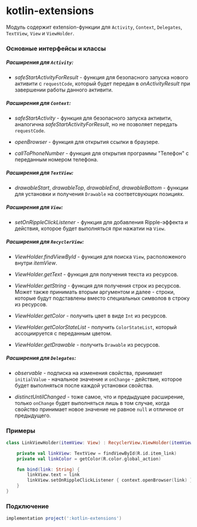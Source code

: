 kotlin-extensions
=====

Модуль содержит extension-функции для `Activity`, `Context`, `Delegates`, `TextView`, `View` и `ViewHolder`.

### Основные интерфейсы и классы

##### Расширения для `Activity`:

* *safeStartActivityForResult* - функция для безопасного запуска нового активити с `requestCode`, который будет передан в *onActivityResult* при завершении работы данного активити.

##### Расширения для `Context`:

* *safeStartActivity* - функция для безопасного запуска активити, аналогична *safeStartActivityForResult*, но не позволяет передать `requestCode`.

* *openBrowser* - функция для открытия ссылки в браузере.

* *callToPhoneNumber* - функция для открытия программы "Телефон" с переданным номером телефона.

##### Расширения для `TextView`:

* *drawableStart*, *drawableTop*, *drawableEnd*, *drawableBottom* - функции для установки и получения `Drawable` на соответсвующих позициях.

##### Расширения для `View`:

* *setOnRippleClickListener* - функция для добавления Ripple-эффекта и действия, которое будет выполняться при нажатии на `View`.

##### Расширения для `RecyclerView`:

* *ViewHolder.findViewById* - функция для поиска `View`, расположеного внутри *itemView*.

* *ViewHolder.getText* - функция для получения текста из ресурсов.

* *ViewHolder.getString* - функция для получения строк из ресурсов. Может также принимать вторым аргументом и далее - строки, которые будут подставлены вместо специальных символов в строку из ресурсов.

* *ViewHolder.getColor* - получить цвет в виде `Int` из ресурсов.

* *ViewHolder.getColorStateList* - получить `ColorStateList`, который ассоциируется с переданным цветом.

* *ViewHolder.getDrawable* - получить `Drawable` из ресурсов.

##### Расширения для `Delegates`:

* *observable* - подписка на изменения свойства, принимает `initialValue` - начальное значение и `onChange` - действие, которое будет выполняться после каждой установки свойства.

* *distinctUntilChanged* - тоже самое, что и предыдущее расширение, только `onChange` будет выполняться лишь в том случае, когда свойство принимает новое значение не равное `null` и отличное от предыдущего.

### Примеры

```kotlin
class LinkViewHolder(itemView: View) : RecyclerView.ViewHolder(itemView) {

    private val linkView: TextView = findViewById(R.id.item_link)
    private val linkColor = getColor(R.color.global_action)

    fun bind(link: String) {
        linkView.text = link
        linkView.setOnRippleClickListener { context.openBrowser(link) }
    }
}
```

### Подключение

```gradle
implementation project(':kotlin-extensions')
```